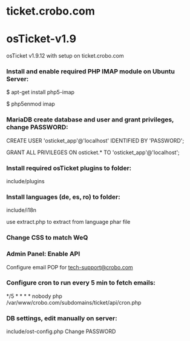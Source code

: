 # ticket.crobo.com
# osTicket-v1.9
osTicket v1.9.12 with setup on ticket.crobo.com


### Install and enable required PHP IMAP module on Ubuntu Server:

$ apt-get install php5-imap

$ php5enmod imap

### MariaDB create database and user and grant privileges, change PASSWORD:

CREATE USER 'osticket_app'@'localhost' IDENTIFIED BY 'PASSWORD';

GRANT ALL PRIVILEGES ON osticket.* TO 'osticket_app'@'localhost';

### Install required osTicket plugins to folder:
include/plugins

### Install languages (de, es, ro) to folder:
include/i18n

use extract.php to extract from language phar file

### Change CSS to match WeQ

### Admin Panel: Enable API 
Configure email POP for tech-support@crobo.com

### Configure cron to run every 5 min to fetch emails:
*/5 * * * * nobody php /var/www/crobo.com/subdomains/ticket/api/cron.php

### DB settings, edit manually on server:
include/ost-config.php
Change PASSWORD
